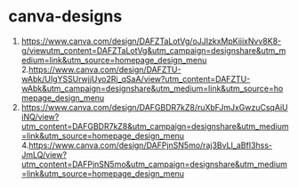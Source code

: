 # canva-designs

1. https://www.canva.com/design/DAFZTaLotVg/oJJIzkxMpKiiixNvv8K8-g/viewutm_content=DAFZTaLotVg&utm_campaign=designshare&utm_medium=link&utm_source=homepage_design_menu
2.https://www.canva.com/design/DAFZTU-wAbk/UIgYSSUrwjjUyo2Rj_qSaA/view?utm_content=DAFZTU-wAbk&utm_campaign=designshare&utm_medium=link&utm_source=homepage_design_menu
3. https://www.canva.com/design/DAFGBDR7kZ8/ruXbFJmJxGwzuCsqAiUiNQ/view?utm_content=DAFGBDR7kZ8&utm_campaign=designshare&utm_medium=link&utm_source=homepage_design_menu
4.https://www.canva.com/design/DAFPjnSN5mo/raj3BvLI_aBfI3hss-JmLQ/view?utm_content=DAFPjnSN5mo&utm_campaign=designshare&utm_medium=link&utm_source=homepage_design_menu
